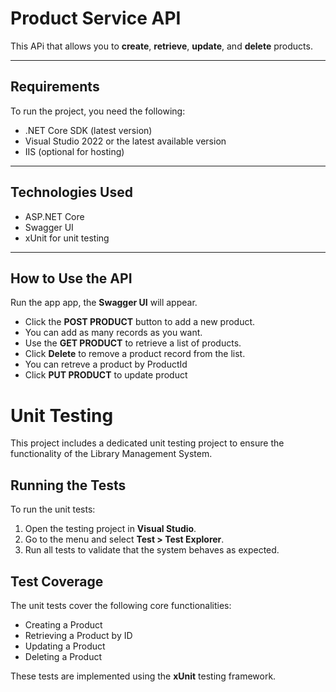 
# **Product Service API**

This APi that allows you to **create**, **retrieve**, **update**, and **delete** products.

---

## **Requirements**

To run the project, you need the following:

- .NET Core SDK (latest version)
- Visual Studio 2022 or the latest available version
- IIS (optional for hosting)

---

## **Technologies Used**

- ASP.NET Core
- Swagger UI
- xUnit for unit testing

---



## **How to Use the API**

Run the app app, the **Swagger UI** will appear.

- Click the **POST PRODUCT** button to add a new product.
- You can add as many records as you want.
- Use the **GET PRODUCT** to retrieve a list of products.
- Click **Delete** to remove a product record from the list.
- You can retreve a product by ProductId
- Click **PUT PRODUCT** to update product 

# Unit Testing

This project includes a dedicated unit testing project to ensure the functionality of the Library Management System.

## Running the Tests

To run the unit tests:

1. Open the testing project in **Visual Studio**.
2. Go to the menu and select **Test > Test Explorer**.
3. Run all tests to validate that the system behaves as expected.

## Test Coverage

The unit tests cover the following core functionalities:

- Creating a Product  
- Retrieving a Product by ID  
- Updating a Product  
- Deleting a Product  

These tests are implemented using the **xUnit** testing framework.
